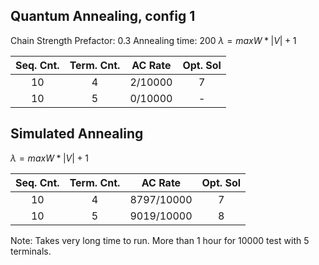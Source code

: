## Quantum Annealing, config 1

Chain Strength Prefactor: 0.3
Annealing time: 200
$\lambda = max{W} * |V| + 1$

| Seq. Cnt. | Term. Cnt. | AC Rate | Opt. Sol |
|:---------:|:----------:|:-------:|:--------:|
|    10     |     4      | 2/10000 |    7     |
|    10     |     5      | 0/10000 |    -     |


## Simulated Annealing

$\lambda = max{W} * |V| + 1$

| Seq. Cnt. | Term. Cnt. |  AC Rate   | Opt. Sol |
|:---------:|:----------:|:----------:|:--------:|
|    10     |     4      | 8797/10000 |    7     |
|    10     |     5      | 9019/10000 |    8     |

Note: Takes very long time to run. More than 1 hour for 10000 test with 5 terminals.